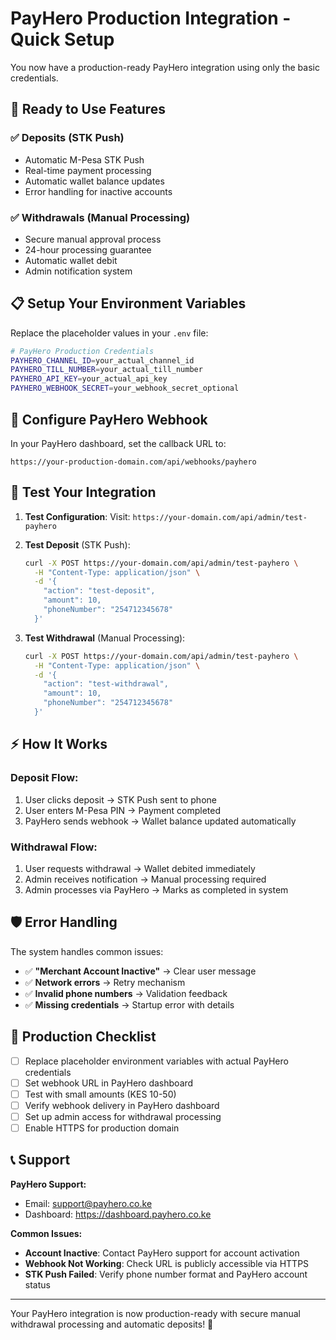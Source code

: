 # PayHero Production Integration - Quick Setup

You now have a production-ready PayHero integration using only the basic credentials.

## 🚀 **Ready to Use Features**

### ✅ **Deposits (STK Push)**
- Automatic M-Pesa STK Push
- Real-time payment processing
- Automatic wallet balance updates
- Error handling for inactive accounts

### ✅ **Withdrawals (Manual Processing)**
- Secure manual approval process
- 24-hour processing guarantee
- Automatic wallet debit
- Admin notification system

## 📋 **Setup Your Environment Variables**

Replace the placeholder values in your `.env` file:

```bash
# PayHero Production Credentials
PAYHERO_CHANNEL_ID=your_actual_channel_id
PAYHERO_TILL_NUMBER=your_actual_till_number  
PAYHERO_API_KEY=your_actual_api_key
PAYHERO_WEBHOOK_SECRET=your_webhook_secret_optional
```

## 🔗 **Configure PayHero Webhook**

In your PayHero dashboard, set the callback URL to:
```
https://your-production-domain.com/api/webhooks/payhero
```

## 🧪 **Test Your Integration**

1. **Test Configuration**:
   Visit: `https://your-domain.com/api/admin/test-payhero`

2. **Test Deposit** (STK Push):
   ```bash
   curl -X POST https://your-domain.com/api/admin/test-payhero \
     -H "Content-Type: application/json" \
     -d '{
       "action": "test-deposit",
       "amount": 10,
       "phoneNumber": "254712345678"
     }'
   ```

3. **Test Withdrawal** (Manual Processing):
   ```bash
   curl -X POST https://your-domain.com/api/admin/test-payhero \
     -H "Content-Type: application/json" \
     -d '{
       "action": "test-withdrawal", 
       "amount": 10,
       "phoneNumber": "254712345678"
     }'
   ```

## ⚡ **How It Works**

### **Deposit Flow:**
1. User clicks deposit → STK Push sent to phone
2. User enters M-Pesa PIN → Payment completed
3. PayHero sends webhook → Wallet balance updated automatically

### **Withdrawal Flow:**
1. User requests withdrawal → Wallet debited immediately
2. Admin receives notification → Manual processing required
3. Admin processes via PayHero → Marks as completed in system

## 🛡️ **Error Handling**

The system handles common issues:
- ✅ **"Merchant Account Inactive"** → Clear user message
- ✅ **Network errors** → Retry mechanism
- ✅ **Invalid phone numbers** → Validation feedback
- ✅ **Missing credentials** → Startup error with details

## 🎯 **Production Checklist**

- [ ] Replace placeholder environment variables with actual PayHero credentials
- [ ] Set webhook URL in PayHero dashboard
- [ ] Test with small amounts (KES 10-50)
- [ ] Verify webhook delivery in PayHero dashboard
- [ ] Set up admin access for withdrawal processing
- [ ] Enable HTTPS for production domain

## 📞 **Support**

**PayHero Support:**
- Email: support@payhero.co.ke
- Dashboard: https://dashboard.payhero.co.ke

**Common Issues:**
- **Account Inactive**: Contact PayHero support for account activation
- **Webhook Not Working**: Check URL is publicly accessible via HTTPS
- **STK Push Failed**: Verify phone number format and PayHero account status

---

Your PayHero integration is now production-ready with secure manual withdrawal processing and automatic deposits! 🎉
